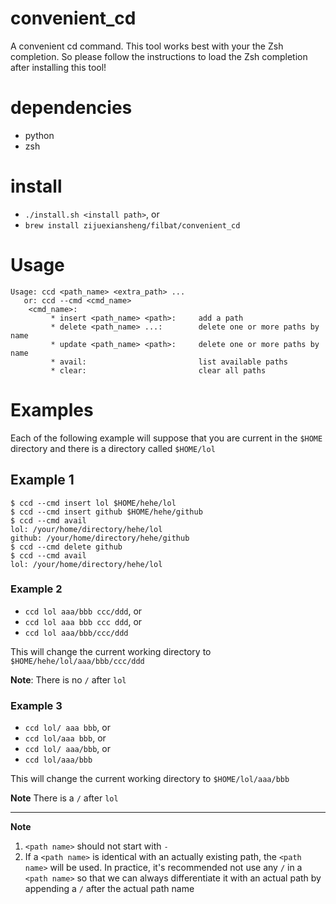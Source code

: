 # convenient_cd

A convenient cd command. This tool works best with your the Zsh completion. So please follow the instructions to load the Zsh completion after installing this tool!

# dependencies

* python
* zsh

# install

* `./install.sh <install path>`, or
* `brew install zijuexiansheng/filbat/convenient_cd`

# Usage

```
Usage: ccd <path_name> <extra_path> ...
   or: ccd --cmd <cmd_name>
    <cmd_name>:
         * insert <path_name> <path>:     add a path
         * delete <path_name> ...:        delete one or more paths by name
         * update <path_name> <path>:     delete one or more paths by name
         * avail:                         list available paths
         * clear:                         clear all paths
```

# Examples

Each of the following example will suppose that you are current in the `$HOME` directory and there is a directory called `$HOME/lol`

## Example 1

```
$ ccd --cmd insert lol $HOME/hehe/lol
$ ccd --cmd insert github $HOME/hehe/github
$ ccd --cmd avail
lol: /your/home/directory/hehe/lol
github: /your/home/directory/hehe/github
$ ccd --cmd delete github
$ ccd --cmd avail
lol: /your/home/directory/hehe/lol
```

### Example 2

* `ccd lol aaa/bbb ccc/ddd`, or
* `ccd lol aaa bbb ccc ddd`, or
* `ccd lol aaa/bbb/ccc/ddd`

This will change the current working directory to `$HOME/hehe/lol/aaa/bbb/ccc/ddd`

**Note**: There is no `/` after `lol`

### Example 3

* `ccd lol/ aaa bbb`, or
* `ccd lol/aaa bbb`, or
* `ccd lol/ aaa/bbb`, or
* `ccd lol/aaa/bbb`

This will change the current working directory to `$HOME/lol/aaa/bbb`

**Note** There is a `/` after `lol`

---

**Note**

1. `<path name>` should not start with `-`
2. If a `<path name>` is identical with an actually existing path, the `<path name>` will be used. In practice, it's recommended not use any `/` in a `<path name>` so that we can always differentiate it with an actual path by appending a `/` after the actual path name
